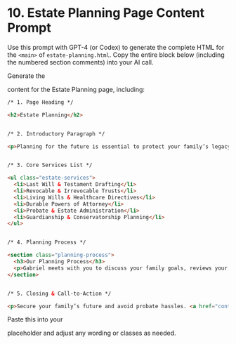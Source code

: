 <!--
File: prompts/10-content-estate-planning.md
Version: 1.0.0
Created: 2025-07-11
Modified: 2025-07-11
-->

# 10. Estate Planning Page Content Prompt

Use this prompt with GPT-4 (or Codex) to generate the complete HTML for the `<main>` of `estate-planning.html`. Copy the entire block below (including the numbered section comments) into your AI call.

Generate the <main> content for the Estate Planning page, including:
```html
/* 1. Page Heading */

<h2>Estate Planning</h2>


/* 2. Introductory Paragraph */

<p>Planning for the future is essential to protect your family’s legacy. Gabriel Smith offers comprehensive estate planning services in Opelika and throughout Alabama to help you prepare wills, trusts, and powers of attorney tailored to your needs.</p>


/* 3. Core Services List */

<ul class="estate-services">
  <li>Last Will & Testament Drafting</li>
  <li>Revocable & Irrevocable Trusts</li>
  <li>Living Wills & Healthcare Directives</li>
  <li>Durable Powers of Attorney</li>
  <li>Probate & Estate Administration</li>
  <li>Guardianship & Conservatorship Planning</li>
</ul>


/* 4. Planning Process */

<section class="planning-process">
  <h3>Our Planning Process</h3>
  <p>Gabriel meets with you to discuss your family goals, reviews your assets, and crafts a personalized plan. He coordinates with financial advisors and prepares all documents to ensure your wishes are honored and your loved ones are protected.</p>
</section>


/* 5. Closing & Call-to-Action */

<p>Secure your family’s future and avoid probate hassles. <a href="contact.html" class="btn">Schedule Your Estate Planning Consultation</a> with Gabriel Smith today.</p>
```

Paste this into your <main> placeholder and adjust any wording or classes as needed.

<!-- End of prompts/10-content-estate-planning.md -->
